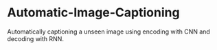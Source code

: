 # Automatic-Image-Captioning
Automatically captioning a unseen image using encoding with CNN and decoding with RNN.
